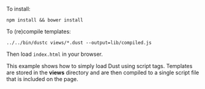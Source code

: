 To install:

    npm install && bower install

To (re)compile templates:

    ../../bin/dustc views/*.dust --output=lib/compiled.js

Then load `index.html` in your browser.

This example shows how to simply load Dust using script tags. Templates are stored in the **views** directory and are then compiled to a single script file that is included on the page.
